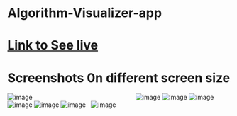 # Algorithm-Visualizer-app
# [Link to See live](https://alorithm-visualizer.netlify.app/)
# Screenshots 0n different screen size
![image](https://user-images.githubusercontent.com/96313339/175776156-dbbad9c8-60f4-49ba-8c63-e0050a45aff1.png)  &nbsp; &nbsp;  &nbsp; &nbsp; &nbsp; &nbsp; &nbsp; &nbsp; &nbsp; &nbsp; &nbsp; &nbsp; &nbsp; &nbsp; &nbsp; &nbsp; &nbsp; &nbsp; &nbsp; &nbsp; &nbsp; &nbsp; &nbsp; &nbsp; &nbsp; &nbsp; &nbsp; &nbsp; &nbsp;
![image](https://user-images.githubusercontent.com/96313339/175776002-f6267a40-b08c-45bc-bac4-8bb4b0ad4cb9.png)
![image](https://user-images.githubusercontent.com/96313339/175775147-aadfcb99-0fba-4be6-a4db-49db2390ca4b.png)
![image](https://user-images.githubusercontent.com/96313339/175775833-358cc6e6-d339-4439-bdf1-01aab95d91f9.png)
![image](https://user-images.githubusercontent.com/96313339/175775864-93c63dd8-21fb-4e5f-8905-901f71f4589c.png)
![image](https://user-images.githubusercontent.com/96313339/175776051-5d8c9ee6-abec-4a22-8dc9-730019045ec9.png)
![image](https://user-images.githubusercontent.com/96313339/175776089-c9e0edc6-7615-47d0-ab68-84b05d3d75dc.png) &nbsp; 
![image](https://user-images.githubusercontent.com/96313339/175776304-6b1dcc99-01ce-43ec-8db2-3f00026e5009.png)

